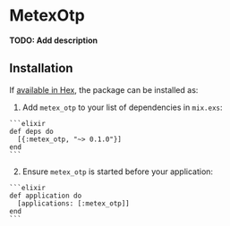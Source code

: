 # MetexOtp

**TODO: Add description**

## Installation

If [available in Hex](https://hex.pm/docs/publish), the package can be installed as:

  1. Add `metex_otp` to your list of dependencies in `mix.exs`:

    ```elixir
    def deps do
      [{:metex_otp, "~> 0.1.0"}]
    end
    ```

  2. Ensure `metex_otp` is started before your application:

    ```elixir
    def application do
      [applications: [:metex_otp]]
    end
    ```

